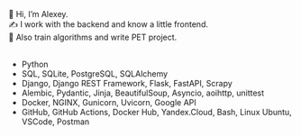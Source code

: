 <div>👋 Hi, I’m Alexey.</div>
<div>✍️ I work with the backend and know a little frontend.</div>
<div>🧠 Also train algorithms and write PET project.</div>
<br>

- Python
- SQL, SQLite, PostgreSQL, SQLAlchemy
- Django, Django REST Framework, Flask, FastAPI, Scrapy
- Alembic, Pydantic, Jinja, BeautifulSoup, Asyncio, aoihttp, unittest
- Docker, NGINX, Gunicorn, Uvicorn, Google API
- GitHub, GitHub Actions, Docker Hub, Yandex.Cloud, Bash, Linux Ubuntu, VSCode, Postman

<!---
AlexeyPlz/AlexeyPlz is a ✨ special ✨ repository because its `README.md` (this file) appears on your GitHub profile.
You can click the Preview link to take a look at your changes.
--->
